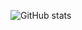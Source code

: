 ![GitHub stats](https://github-readme-stats.vercel.app/api?username=adimoldovan&show_icons=true&theme=dark)
